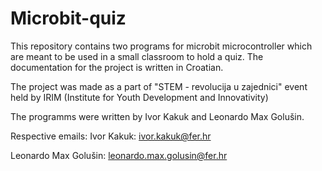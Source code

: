 # Microbit-quiz

This repository contains two programs for microbit microcontroller which are meant to be used in a small classroom to hold a quiz.
The documentation for the project is written in Croatian.

The project was made as a part of "STEM - revolucija u zajednici" event held by IRIM (Institute for Youth Development and Innovativity)


The programms were written by Ivor Kakuk and Leonardo Max Golušin.

Respective emails:
Ivor Kakuk: ivor.kakuk@fer.hr


Leonardo Max Golušin: leonardo.max.golusin@fer.hr
